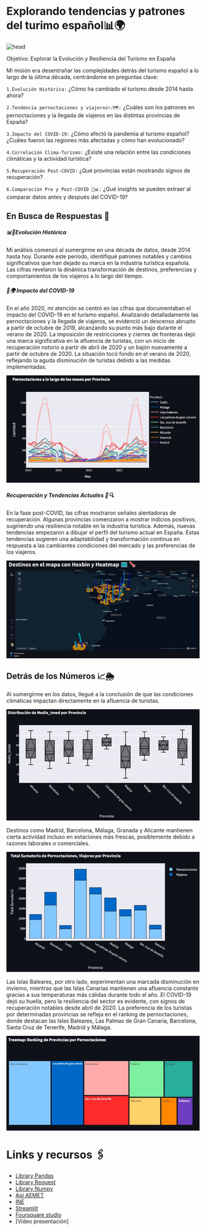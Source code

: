 # Explorando tendencias y patrones del turimo español📊🌍

![head](https://github.com/Carolina-MH/Proyecto_final/blob/main/img/gif.gif)

Objetivo: Explorar la Evolución y Resiliencia del Turismo en España

Mi misión era desentrañar las complejidades detrás del turismo español a lo largo de la última década, centrándome en preguntas clave:

`1.Evolución Histórica:` ¿Cómo ha cambiado el turismo desde 2014 hasta ahora?

`2.Tendencia pernoctaciones y viajeros📉🗺️:` ¿Cuáles son los patrones en pernoctaciones y la llegada de viajeros en las distintas provincias de España?

`3.Impacto del COVID-19:` ¿Cómo afectó la pandemia al turismo español? ¿Cuáles fueron las regiones más afectadas y cómo han evolucionado?

`4.Correlación Clima-Turismo:` ¿Existe una relación entre las condiciones climáticas y la actividad turística?

`5.Recuperación Post-COVID:` ¿Qué provincias están mostrando signos de recuperación?

`6.Comparación Pre y Post-COVID 🔄📊:` ¿Qué insights se pueden extraer al comparar datos antes y después del COVID-19?

## En Busca de Respuestas 🤔

##### 📊🔄Evolución Histórica

Mi análisis comenzó al sumergirme en una década de datos, desde 2014 hasta hoy. Durante este período, identifiqué patrones notables y cambios significativos que han dejado su marca en la industria turística española. Las cifras revelaron la dinámica transformación de destinos, preferencias y comportamientos de los viajeros a lo largo del tiempo.

##### 🦠🌍 Impacto del COVID-19

En el año 2020, mi atención se centró en las cifras que documentaban el impacto del COVID-19 en el turismo español. Analizando detalladamente las pernoctaciones y la llegada de viajeros, se evidenció un descenso abrupto a partir de octubre de 2019, alcanzando su punto más bajo durante el verano de 2020. La imposición de restricciones y cierres de fronteras dejó una marca significativa en la afluencia de turistas, con un inicio de recuperación notorio a partir de abril de 2020 y un bajón nuevamente a partir de octubre de 2020. La situación tocó fondo en el verano de 2020, reflejando la aguda disminución de turistas debido a las medidas implementadas.

![grafico](https://github.com/Carolina-MH/Proyecto_final/blob/main/img/grafico_lineal.jpg)

##### Recuperación y Tendencias Actuales 🚀🔍

En la fase post-COVID, las cifras mostraron señales alentadoras de recuperación. Algunas provincias comenzaron a mostrar indicios positivos, sugiriendo una resiliencia notable en la industria turística. Además, nuevas tendencias empezaron a dibujar el perfil del turismo actual en España. Estas tendencias sugieren una adaptabilidad y transformación continua en respuesta a las cambiantes condiciones del mercado y las preferencias de los viajeros.

![grafico](https://github.com/Carolina-MH/Proyecto_final/blob/main/img/mapa.jpg)

## Detrás de los Números 📈🌦️


Al sumergirme en los datos, llegué a la conclusión de que las condiciones climáticas impactan directamente en la afluencia de turistas.

![grafico](https://github.com/Carolina-MH/Proyecto_final/blob/main/img/grafico_diagrama.jpg)

Destinos como Madrid, Barcelona, Málaga, Granada y Alicante mantienen cierta actividad incluso en estaciones más frescas, posiblemente debido a razones laborales o comerciales.

![grafico](https://github.com/Carolina-MH/Proyecto_final/blob/main/img/grafico_barras.jpg)

Las Islas Baleares, por otro lado, experimentan una marcada disminución en invierno, mientras que las Islas Canarias mantienen una afluencia constante gracias a sus temperaturas más cálidas durante todo el año. El COVID-19 dejó su huella, pero la resiliencia del sector es evidente, con signos de recuperación notables desde abril de 2020. La preferencia de los turistas por determinadas provincias se refleja en el ranking de pernoctaciones, donde destacan las Islas Baleares, Las Palmas de Gran Canaria, Barcelona, Santa Cruz de Tenerife, Madrid y Málaga.

![grafico](https://github.com/Carolina-MH/Proyecto_final/blob/main/img/grafico_treemap.jpg)

# Links y recursos 🖇️

- [Library Pandas](https://pandas.pydata.org/)
- [Library Request](https://pypi.org/project/requests/)
- [Library Numpy](https://numpy.org/)
- [Api AEMET](https://opendata.aemet.es/centrodedescargas/inicio)
- [INE](https://www.ine.es/jaxiT3/Tabla.htm?t=2074#downloadJSON=true)
- [Streamlit](https://streamlit.io/)
- [Foursquare studio](https://studio.foursquare.com/home)
- [Vídeo presentación]
